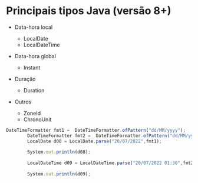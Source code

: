 # Principais tipos Java (versão 8+)
* Data-hora local
    * LocalDate
    * LocalDateTime


* Data-hora global
    * Instant


* Duração
    * Duration


* Outros
    * ZoneId
    * ChronoUnit


~~~Javascript
DateTimeFormatter fmt1 =  DateTimeFormatter.ofPattern("dd/MM/yyyy");
		DateTimeFormatter fmt2 =  DateTimeFormatter.ofPattern("dd/MM/yyyy HH:mm");
		LocalDate d08 = LocalDate.parse("20/07/2022",fmt1);
		
		System.out.println(d08);
		
		LocalDateTime d09 = LocalDateTime.parse("20/07/2022 01:30",fmt2);
		
		System.out.println(d09);
~~~